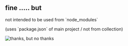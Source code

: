 ##  fine ..... but

<div class="fragment">
<p>
not intended to be used from `node_modules`
</p>
<p>
(uses `package.json` of main project / not from collection)
</p>
</div>

<img src="http://www.troll.me/images2/grammar-correction-guy/thanks-but-no-thanks.jpg" class="fragment" alt="thanks, but no thanks" />
